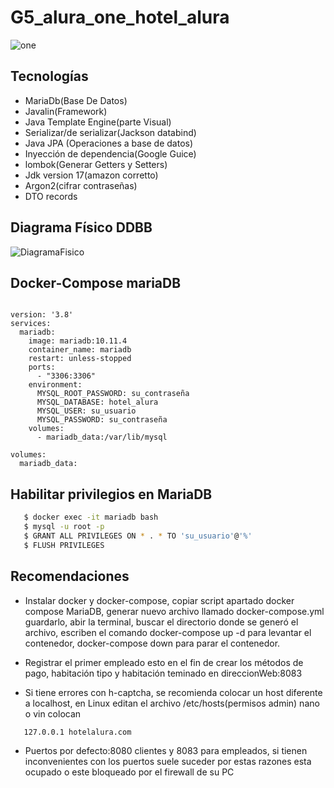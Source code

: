 # G5_alura_one_hotel_alura
![one](https://github.com/ccortes66/G5_alura_one_hotel_alura/assets/63931313/dbdde68a-7557-4914-9df1-b80669045e0f)

## Tecnologías
- MariaDb(Base De Datos)
- Javalin(Framework)
- Java Template Engine(parte Visual)
- Serializar/de serializar(Jackson databind)
- Java JPA (Operaciones a base de datos)
- Inyección de dependencia(Google Guice)
- lombok(Generar Getters y Setters)
- Jdk version 17(amazon corretto)
- Argon2(cifrar contraseñas)
- DTO records

## Diagrama Físico DDBB

![DiagramaFisico](https://github.com/ccortes66/G5_alura_one_hotel_alura/assets/63931313/9e2ebf88-f696-4a4b-b30f-5701130edd3c)


## Docker-Compose mariaDB
```docker

version: '3.8'
services:
  mariadb:
    image: mariadb:10.11.4
    container_name: mariadb
    restart: unless-stopped
    ports:
      - "3306:3306"
    environment:
      MYSQL_ROOT_PASSWORD: su_contraseña
      MYSQL_DATABASE: hotel_alura
      MYSQL_USER: su_usuario
      MYSQL_PASSWORD: su_contraseña
    volumes:
      - mariadb_data:/var/lib/mysql

volumes:
  mariadb_data:

```
## Habilitar privilegios en MariaDB
```bash
   $ docker exec -it mariadb bash
   $ mysql -u root -p
   $ GRANT ALL PRIVILEGES ON * . * TO 'su_usuario'@'%'
   $ FLUSH PRIVILEGES
```

## Recomendaciones
- Instalar docker y docker-compose, copiar script apartado docker compose MariaDB, generar nuevo archivo llamado docker-compose.yml guardarlo, abir la terminal, buscar el directorio donde se generó el archivo, escriben el comando docker-compose up -d para levantar el contenedor, docker-compose down para parar el contenedor.
  
- Registrar el primer empleado esto en el fin de crear los métodos de pago, habitación tipo y habitación teminado en direccionWeb:8083
  
- Si tiene errores con h-captcha, se recomienda colocar un host diferente a localhost, en Linux editan el archivo /etc/hosts(permisos admin) nano o vin colocan 
```bash
   127.0.0.1 hotelalura.com
```
- Puertos por defecto:8080 clientes y 8083 para empleados, si tienen inconvenientes con los puertos suele suceder por estas razones esta ocupado o este bloqueado por el firewall de su PC
